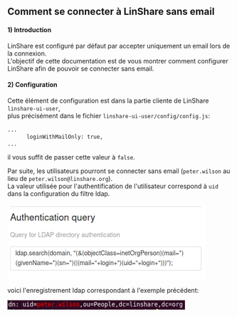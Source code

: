 ##  Comment se connecter à LinShare sans email

#### 1) Introduction

LinShare est configuré par défaut par accepter uniquement un email lors de la connexion.  
L'objectif de cette documentation est de vous montrer comment configurer LinShare afin de pouvoir se connecter sans email.


#### 2) Configuration

Cette élément de configuration est dans la partie cliente de LinShare `linshare-ui-user`,  
plus précisément dans le fichier `linshare-ui-user/config/config.js`:

```
...
      loginWithMailOnly: true,
...
```

il vous suffit de passer cette valeur à `false`.

Par suite, les utilisateurs pourront se connecter sans email (`peter.wilson` au lieu de `peter.wilson@linshare.org`).  
La valeur utilisée pour l'authentification de l'utilisateur correspond à `uid`  dans la configuration du filtre ldap.  

![](../../EN/administration/images/ldap_authentication_query.png)

voici l'enregistrement ldap correspondant à l'exemple précédent:

![](../../EN/administration/images/ldap_search.png)

